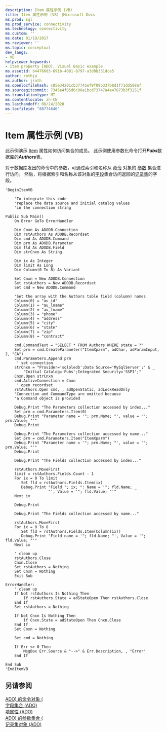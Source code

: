 ```yaml
---
description: Item 属性示例 (VB)
title: Item 属性示例 (VB) |Microsoft Docs
ms.prod: sql
ms.prod_service: connectivity
ms.technology: connectivity
ms.custom: ''
ms.date: 01/19/2017
ms.reviewer: ''
ms.topic: conceptual
dev_langs:
- VB
helpviewer_keywords:
- Item property [ADO], Visual Basic example
ms.assetid: b4476603-691b-4081-8797-a3d0b331dce5
author: rothja
ms.author: jroth
ms.openlocfilehash: c85e34201cb37745ef9f09b337b8d1f71dd508af
ms.sourcegitcommit: 7345e4f05d6c06e1bcd73747a4a47873b3f3251f
ms.translationtype: MT
ms.contentlocale: zh-CN
ms.lasthandoff: 08/24/2020
ms.locfileid: "88774646"
---
```

# <a name="item-property-example-vb"></a>Item 属性示例 (VB)
此示例演示 [Item](./item-property-ado.md) 属性如何访问集合的成员。 此示例使用参数化命令打开***Pubs***数据库的***Authors***表。  
  
 对于数据库发出的命令中的参数，可通过索引和名称从 [命令](./command-object-ado.md) 对象的 [参数](./parameters-collection-ado.md) 集合进行访问。 然后，将根据索引和名称从该对象的[字段](./fields-collection-ado.md)集合访问返回的[记录集](./recordset-object-ado.md)的字段。  
  
```  
'BeginItemVB  
  
    'To integrate this code  
    'replace the data source and initial catalog values  
    'in the connection string  
  
Public Sub Main()  
    On Error GoTo ErrorHandler  
  
    Dim Cnxn As ADODB.Connection  
    Dim rstAuthors As ADODB.Recordset  
    Dim cmd As ADODB.Command  
    Dim prm As ADODB.Parameter  
    Dim fld As ADODB.Field  
    Dim strCnxn As String  
  
    Dim ix As Integer  
    Dim limit As Long  
    Dim Column(0 To 8) As Variant  
  
    Set Cnxn = New ADODB.Connection  
    Set rstAuthors = New ADODB.Recordset  
    Set cmd = New ADODB.Command  
  
    'Set the array with the Authors table field (column) names  
    Column(0) = "au_id"  
    Column(1) = "au_lname"  
    Column(2) = "au_fname"  
    Column(3) = "phone"  
    Column(4) = "address"  
    Column(5) = "city"  
    Column(6) = "state"  
    Column(7) = "zip"  
    Column(8) = "contract"  
  
    cmd.CommandText = "SELECT * FROM Authors WHERE state = ?"  
    Set prm = cmd.CreateParameter("ItemXparm", adChar, adParamInput, 2, "CA")  
    cmd.Parameters.Append prm  
     ' set connection  
    strCnxn = "Provider='sqloledb';Data Source='MySqlServer';" & _  
        "Initial Catalog='Pubs';Integrated Security='SSPI';"  
    Cnxn.Open strCnxn  
    cmd.ActiveConnection = Cnxn  
     ' open recordset  
    rstAuthors.Open cmd, , adOpenStatic, adLockReadOnly  
    'Connection and CommandType are omitted because  
    'a Command object is provided  
  
    Debug.Print "The Parameters collection accessed by index..."  
    Set prm = cmd.Parameters.Item(0)  
    Debug.Print "Parameter name = '"; prm.Name; "', value = '"; prm.Value; "'"  
    Debug.Print  
  
    Debug.Print "The Parameters collection accessed by name..."  
    Set prm = cmd.Parameters.Item("ItemXparm")  
    Debug.Print "Parameter name = '"; prm.Name; "', value = '"; prm.Value; "'"  
    Debug.Print  
  
    Debug.Print "The Fields collection accessed by index..."  
  
    rstAuthors.MoveFirst  
    limit = rstAuthors.Fields.Count - 1  
    For ix = 0 To limit  
       Set fld = rstAuthors.Fields.Item(ix)  
       Debug.Print "Field "; ix; ": Name = '"; fld.Name; _  
                   "', Value = '"; fld.Value; "'"  
    Next ix  
  
    Debug.Print  
  
    Debug.Print "The Fields collection accessed by name..."  
  
    rstAuthors.MoveFirst  
    For ix = 0 To 8  
       Set fld = rstAuthors.Fields.Item(Column(ix))  
       Debug.Print "Field name = '"; fld.Name; "', Value = '"; fld.Value; "'"  
    Next ix  
  
    ' clean up  
    rstAuthors.Close  
    Cnxn.Close  
    Set rstAuthors = Nothing  
    Set Cnxn = Nothing  
    Exit Sub  
  
ErrorHandler:  
    ' clean up  
    If Not rstAuthors Is Nothing Then  
        If rstAuthors.State = adStateOpen Then rstAuthors.Close  
    End If  
    Set rstAuthors = Nothing  
  
    If Not Cnxn Is Nothing Then  
        If Cnxn.State = adStateOpen Then Cnxn.Close  
    End If  
    Set Cnxn = Nothing  
  
    Set cmd = Nothing  
  
    If Err <> 0 Then  
        MsgBox Err.Source & "-->" & Err.Description, , "Error"  
    End If  
  
End Sub  
'EndItemVB  
```  
  
## <a name="see-also"></a>另请参阅  
 [ADO) 的命令对象 (](./command-object-ado.md)   
 [字段集合 (ADO) ](./fields-collection-ado.md)   
 [项属性 (ADO) ](./item-property-ado.md)   
 [ADO) 的参数集合 (](./parameters-collection-ado.md)   
 [记录集对象 (ADO)](./recordset-object-ado.md)